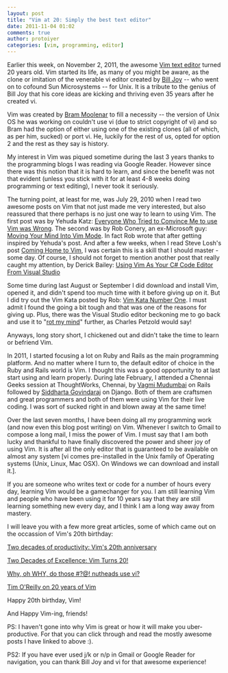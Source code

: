 ```yaml
---
layout: post
title: "Vim at 20: Simply the best text editor"
date: 2011-11-04 01:02
comments: true
author: protoiyer
categories: [vim, programming, editor]
---
```


Earlier this week, on November 2, 2011, the awesome [Vim text editor](http://www.vim.org/) turned 20 years old. Vim started its life, as many of you might be aware, as the clone or imitation of the venerable vi editor created by [Bill Joy](http://www.theregister.co.uk/2003/09/11/bill_joys_greatest_gift/) -- who went on to cofound Sun Microsystems -- for Unix. It is a tribute to the genius of Bill Joy that his core ideas are kicking and thriving even 35 years after he created vi.

Vim was created by [Bram Moolenar](http://www.moolenaar.net/vim.html) to fill a necessity -- the version of Unix OS he was working on couldn't use vi (due to strict copyright of vi) and so Bram had the option of either using one of the existing clones (all of which, as per him, sucked) or port vi. He, luckily for the rest of us, opted for option 2 and the rest as they say is history.

My interest in Vim was piqued sometime during the last 3 years thanks to the programming blogs I was reading via Google Reader. However since there was this notion that it is hard to learn, and since the benefit was not that evident (unless you stick with it for at least 4-8 weeks doing programming or text editing), I never took it seriously.

The turning point, at least for me, was July 29, 2010 when I read two awesome posts on Vim that not just made me very interested, but also reassured that there perhaps is no just one way to learn to using Vim. The first post was by Yehuda Katz: [Everyone Who Tried to Convince Me to use Vim was Wrong](http://yehudakatz.com/2010/07/29/everyone-who-tried-to-convince-me-to-use-vim-was-wrong/). The second was by Rob Conery, an ex-Microsoft guy: [Moving Your Mind Into Vim Mode](http://blog.wekeroad.com/thoughts/vim-is-your-daddy). In fact Rob wrote that after getting inspired by Yehuda's post. And after a few weeks, when I read Steve Losh's post [Coming Home to Vim](http://stevelosh.com/blog/2010/09/coming-home-to-vim/), I was certain this is a skill that I should master - some day. Of course, I should not forget to mention another post that really caught my attention, by Derick Bailey: [Using Vim As Your C# Code Editor From Visual Studio](http://lostechies.com/derickbailey/2010/04/23/using-vim-as-your-c-code-editor-from-visual-studio/)

Some time during last August or September I did download and install Vim, opened it, and didn't spend too much time with it before giving up on it. But I did try out the Vim Kata posted by Rob: [Vim Kata Number One](http://blog.wekeroad.com/2010/05/24/vim-kata-one). I must admit I found the going a bit tough and that was one of the reasons for giving up. Plus, there was the Visual Studio editor beckoning me to go back and use it to "[rot my mind](http://charlespetzold.com/etc/DoesVisualStudioRotTheMind.html)" further, as Charles Petzold would say!

Anyways, long story short, I chickened out and didn't take the time to learn or befriend Vim.

In 2011, I started focusing a lot on Ruby and Rails as the main programming platform. And no matter where I turn to, the default editor of choice in the Ruby and Rails world is Vim. I thought this was a good opportunity to at last start using and learn properly. During late February, I attended a Chennai Geeks session at ThoughtWorks, Chennai, by [Vagmi Mudumbai](http://www.vagmim.com/) on Rails followed by [Siddharta Govindaraj](http://siddhi.blogspot.com/) on Django. Both of them are craftsmen and great programmers and both of them were using Vim for their live coding. I was sort of sucked right in and blown away at the same time!

Over the last seven months, I have been doing all my programming work (and now even this blog post writing) on Vim. Whenever I switch to Gmail to compose a long mail, I miss the power of Vim. I must say that I am both lucky and thankful to have finally discovered the power and sheer joy of using Vim. It is after all the only editor that is guaranteed to be available on almost any system [vi comes pre-installed in the Unix family of Operating systems (Unix, Linux, Mac OSX). On Windows we can download and install it.].

If you are someone who writes text or code for a number of hours every day, learning Vim would be a gamechanger for you. I am still learning Vim and people who have been using it for 10 years say that they are still learning something new every day, and I think I am a long way away from mastery.

I will leave you with a few more great articles, some of which came out on the occassion of Vim's 20th birthday:

[Two decades of productivity: Vim's 20th anniversary](http://arstechnica.com/open-source/news/2011/11/two-decades-of-productivity-vims-20th-anniversary.ars)

[Two Decades of Excellence: Vim Turns 20!](https://www.linux.com/learn/tutorials/502272:two-decades-of-excellence-vim-turns-20)

[Why, oh WHY, do those #?@! nutheads use vi?](http://www.viemu.com/a-why-vi-vim.html)

[Tim O'Reilly on 20 years of Vim](https://plus.google.com/107033731246200681024/posts/aZSZCsAcHbH)


Happy 20th birthday, Vim!

And Happy Vim-ing, friends!

PS: I haven't gone into why Vim is great or how it will make you uber-productive. For that you can click through and read the mostly awesome posts I have linked to above :).

PS2: If you have ever used j/k or n/p in Gmail or Google Reader for navigation, you can thank Bill Joy and vi for that awesome experience!
